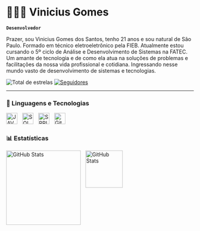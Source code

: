 # 👩🏻‍💻 Vinicius Gomes

**`Desenvolvedor`**

Prazer, sou Vinicius Gomes dos Santos, tenho 21 anos e sou natural de São Paulo. Formado em técnico eletroeletrônico pela FIEB. Atualmente estou cursando o 5º ciclo de Análise e Desenvolvimento de Sistemas na FATEC. Um amante de tecnologia e de como ela atua na soluções de problemas e facilitações da nossa vida profissional e cotidiana. Ingressando nesse mundo vasto de desenvolvimento de sistemas e tecnologias.

<p
     <a href="https://github.com/vgomes001?tab=repositories&sort=stargazers">
        <img 
            alt="Total de estrelas" 
            title="Total de estrelas GitHub" 
            src="https://custom-icon-badges.demolab.com/github/stars/vgomes001?color=55960c&style=for-the-badge&labelColor=488207&logo=star&label=estrelas"
        />
    </a>
    <a href="https://github.com/vgomes001?tab=followers">
        <img 
            alt="Seguidores" 
            title="Me siga no GitHub" 
            src="https://custom-icon-badges.demolab.com/github/followers/vgomes001?color=236ad3&labelColor=1155ba&style=for-the-badge&logo=github&label=Seguidores&logoColor=white"
        />
    </a>
</p>

---

### 🤖 Linguagens e Tecnologias

<img 
    align="left" 
    alt="JAVA"
    title="JAVA" 
    width="30px" 
    style="padding-right: 10px;" 
     src="https://cdn.jsdelivr.net/gh/devicons/devicon@latest/icons/java/java-original-wordmark.svg"
     />
<img 
    align="left" 
    alt="SQL" 
    title="SQL"
    width="30px" 
    style="padding-right: 10px;" src="https://cdn.jsdelivr.net/gh/devicons/devicon@latest/icons/azuresqldatabase/azuresqldatabase-original.svg" 
     />
<img 
    align="left" 
    alt="SPRING_BOOT" 
    title="SPRING_BOOT"
    width="30px" 
    style="padding-right: 10px;" 
    src="https://cdn.jsdelivr.net/gh/devicons/devicon@latest/icons/spring/spring-original.svg" 
     />     
     
<img 
    align="left" 
    alt="Git" 
    title="Git"
    width="30px" 
    style="padding-right: 10px;" 
    src="https://cdn.jsdelivr.net/gh/devicons/devicon@latest/icons/git/git-original.svg" 
     />

<br/>
<br/>

### 📊 Estatísticas

<p>
  <img 
    align="left" 
    alt="GitHub Stats" 
    height="200" 
    style="padding-right: 10px;" 
    src="https://github-readme-stats.vercel.app/api?username=vgomes001&show_icons=true&theme=tokyonight&include_all_commits=true&locale=pt-br" 
  />

<img 
      align="left" 
      alt="GitHub Stats" 
      height="100" 
      src="https://github-readme-stats.vercel.app/api/top-langs/?username=vgomes001&theme=tokyonight&layout=compact&custom_title=Tecnologias&langs_count=9" 
  />

</p>

